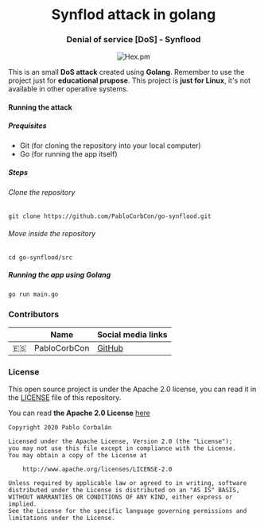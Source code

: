 <h1 align="center">Synflod attack in golang</h1>
<h3 align="center">Denial of service [DoS] - Synflood</h3>
<p align="center"><img alt="Hex.pm" src="https://img.shields.io/hexpm/l/plug?color=green&label=LICENSE"></p>

This is an small **DoS attack** created using **Golang**.
Remember to use the project just for **educational prupose**.
This project is **just for Linux**, it's not available in other operative systems.

#### Running the attack
##### Prequisites
* Git (for cloning the repository into your local computer)
* Go (for running the app itself)
##### Steps
###### Clone the repository
```shell
git clone https://github.com/PabloCorbCon/go-synflood.git
```
###### Move inside the repository
```shell
cd go-synflood/src
```
##### Running the app using Golang
```shell
go run main.go
```

### Contributors
|  | Name | Social media links |
|--|------|--------------------|
|🇪🇸| PabloCorbCon | [GitHub](https://github.com/PabloCorbCon) |

### License
This open source project is under the Apache 2.0 license, you can read it in the [LICENSE](https://github.com/PabloCorbCon/prodify/blob/main/LICENSE) file of this repository.

You can read **the Apache 2.0 License** [here](https://www.apache.org/licenses/LICENSE-2.0)
```
Copyright 2020 Pablo Corbalán

Licensed under the Apache License, Version 2.0 (the "License");
you may not use this file except in compliance with the License.
You may obtain a copy of the License at

    http://www.apache.org/licenses/LICENSE-2.0

Unless required by applicable law or agreed to in writing, software
distributed under the License is distributed on an "AS IS" BASIS,
WITHOUT WARRANTIES OR CONDITIONS OF ANY KIND, either express or implied.
See the License for the specific language governing permissions and
limitations under the License.
```
